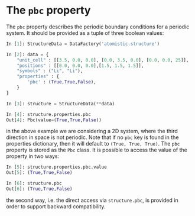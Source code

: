 # The `pbc` property

The `pbc` property describes the periodic boundary conditions for a periodic system. 
It should be provided as a tuple of three boolean values:

```python
In [1]: StructureData = DataFactory('atomistic.structure')

In [2]: data = {
    "unit_cell" : [[3.5, 0.0, 0.0], [0.0, 3.5, 0.0], [0.0, 0.0, 25]],
    "positions" : [[0.0, 0.0, 0.0],[1.5, 1.5, 1.5]],
    "symbols" : ("Li", "Li"),
    "properties" : {
        'pbc' : (True,True,False),
    }
}

In [3]: structure = StructureData(**data)

In [4]: structure.properties.pbc
Out[4]: Pbc(value=(True,True,False))
```

in the above example we are considering a 2D system, where the third direction in space is not periodic.
Note that if no `pbc` key is found in the properties dictionary, then it will default to `(True, True, True)`. 
The `pbc` property is stored as the `Pbc` class.
It is possible to access the value of the property in two ways:

```python
In [5]: structure.properties.pbc.value
Out[5]: (True,True,False)

In [6]: structure.pbc
Out[6]: (True,True,False)
```

the second way, i.e. the direct access via `structure.pbc`, is provided in order to support backward compatibility.